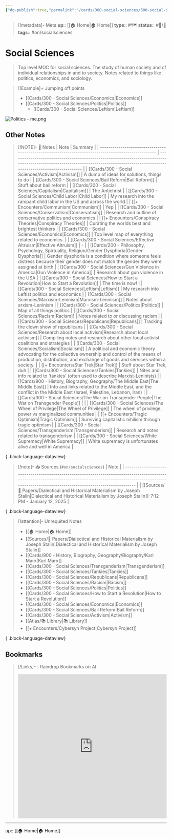 ```yaml
---
{"dg-publish":true,"permalink":"/cards/300-social-sciences/300-social-sciences/","title":"Social Sciences"}
---
```


> [!metadata]- Meta
> **up**:: [[🏠 Home\|🏠 Home]]
> **type**:: #🗺️ 
> **status**:: #📝/🌿 
> **tags**::  #on/socialsciences


# Social Sciences

> Top level MOC for social sciences. The study of human society and of individual relationships in and to society. Notes related to things like politics, economics, and sociology.

> [!Example]+ Jumping off points
> - [[Cards/300 - Social Sciences/Economics\|Economics]]
> - [[Cards/300 - Social Sciences/Politics\|Politics]]
> 	- [[Cards/300 - Social Sciences/Leftism\|Leftism]]

![Politics - me.png](/img/user/Extras/Attachments/Politics%20-%20me.png)
## Other Notes
> [!NOTE]- 📝 Notes
>  | Note                                                                                                | Summary                                                                                                                                                                            |
> | --------------------------------------------------------------------------------------------------- | ---------------------------------------------------------------------------------------------------------------------------------------------------------------------------------- |
> | [[Cards/300 - Social Sciences/Activism\|Activism]]                                               | A dump of ideas for solutions, things to do                                                                                                                                        |
> | [[Cards/300 - Social Sciences/Bail Reform\|Bail Reform]]                                         | Stuff about bail reform                                                                                                                                                            |
> | [[Cards/300 - Social Sciences/Capitalism\|Capitalism]]                                           | The Antichrist                                                                                                                                                                     |
> | [[Cards/300 - Social Sciences/Child Labor\|Child Labor]]                                         | My research into the rampant child labor in the US and across the world                                                                                                            |
> | [[+ Encounters/Communism\|Communism]]                                                            | Yep                                                                                                                                                                                |
> | [[Cards/300 - Social Sciences/Conservatism\|Conservatism]]                                       | Research and outline of conservative politics and economics                                                                                                                        |
> | [[+ Encounters/Conspiracy Theories\|Conspiracy Theories]]                                        | Curating the worlds best and brightest thinkers                                                                                                                                    |
> | [[Cards/300 - Social Sciences/Economics\|Economics]]                                             | Top level map of everything related to economics.                                                                                                                                  |
> | [[Cards/300 - Social Sciences/Effective Altruism\|Effective Altruism]]                           | \-                                                                                                                                                                                 |
> | [[Cards/200 - Philosophy, Psychology, Spirtuality, Religion/Gender Dysphoria\|Gender Dysphoria]] | Gender dysphoria is a condition where someone feels distress because their gender does not match the gender they were assigned at birth                                            |
> | [[Cards/300 - Social Sciences/Gun Violence in America\|Gun Violence in America]]                 | Research about gun violence in the USA                                                                                                                                             |
> | [[Cards/300 - Social Sciences/How to Start a Revolution\|How to Start a Revolution]]             | The time is now!                                                                                                                                                                   |
> | [[Cards/300 - Social Sciences/Leftism\|Leftism]]                                                 | My research into Leftist politics and economics                                                                                                                                    |
> | [[Cards/300 - Social Sciences/Marxism-Leninism\|Marxism-Leninism]]                               | Notes about arxism-Leninism                                                                                                                                                        |
> | [[Cards/300 - Social Sciences/Politics\|Politics]]                                               | Map of all things politics                                                                                                                                                         |
> | [[Cards/300 - Social Sciences/Racism\|Racism]]                                                   | Notes related to or discussing racism                                                                                                                                              |
> | [[Cards/300 - Social Sciences/Republicans\|Republicans]]                                         | Tracking the clown show of republicans                                                                                                                                             |
> | [[Cards/300 - Social Sciences/Research about local activism\|Research about local activism]]     | Compiling notes and research about other local activist coalitions and strategies                                                                                                  |
> | [[Cards/300 - Social Sciences/Socialism\|Socialism]]                                             | A political and economic theory advocating for the collective ownership and control of the means of production, distribution, and exchange of goods and services within a society. |
> | [[+ Encounters/Star Trek\|Star Trek]]                                                            | Stuff about Star Trek, duh                                                                                                                                                         |
> | [[Cards/300 - Social Sciences/Tankies\|Tankies]]                                                 | Nites and info related to 'tankies' (often used to describe Marxist-Leninists)                                                                                                     |
> | [[Cards/900 - History, Biography, Geography/The Middle East\|The Middle East]]                   | Info and links related to the Middle East, and the conflict in the Middle East (Israel, Palestine, Lebanon, Iran)                                                                  |
> | [[Cards/300 - Social Sciences/The War on Transgender People\|The War on Transgender People]]     |                                                                                                                                                                                    |
> | [[Cards/300 - Social Sciences/The Wheel of Privilege\|The Wheel of Privilege]]                   | The wheel of privilege, power vs marginalized communities                                                                                                                          |
> | [[+ Encounters/Tragic Optimism\|Tragic Optimism]]                                                | Surviving capitalistic nihilism through tragic optimism                                                                                                                            |
> | [[Cards/300 - Social Sciences/Transgenderism\|Transgenderism]]                                   | Research and notes related to transgenderism                                                                                                                                       |
> | [[Cards/300 - Social Sciences/White Supremacy\|White Supremacy]]                                 | White supremacy is unfortunates alive and well in America                                                                                                                          |
> 
{ .block-language-dataview}

> [!note]- 📥 Sources (`#on/socialsciences`)
>  | Note                                                                                                                                                                                                                          |
> | ----------------------------------------------------------------------------------------------------------------------------------------------------------------------------------------------------------------------------- |
> | [[Sources/📜 Papers/Dialectical and Historical Materialism by Joseph Stalin\|Dialectical and Historical Materialism by Joseph Stalin]]<span class='summary'>\-</span><span class='block'>7:12 PM - January 12, 2025</span> |
> 
{ .block-language-dataview}

> [!attention]- Unrequited Notes
>  - [[🏠 Home\|🏠 Home]]
> - [[Sources/📜 Papers/Dialectical and Historical Materialism by Joseph Stalin\|Dialectical and Historical Materialism by Joseph Stalin]]
> - [[Cards/900 - History, Biography, Geography/Biography/Karl Marx\|Karl Marx]]
> - [[Cards/300 - Social Sciences/Transgenderism\|Transgenderism]]
> - [[Cards/300 - Social Sciences/Tankies\|Tankies]]
> - [[Cards/300 - Social Sciences/Republicans\|Republicans]]
> - [[Cards/300 - Social Sciences/Racism\|Racism]]
> - [[Cards/300 - Social Sciences/Politics\|Politics]]
> - [[Cards/300 - Social Sciences/How to Start a Revolution\|How to Start a Revolution]]
> - [[Cards/300 - Social Sciences/Economics\|Economics]]
> - [[Cards/300 - Social Sciences/Bail Reform\|Bail Reform]]
> - [[Cards/300 - Social Sciences/Activism\|Activism]]
> - [[Atlas/📚 Library\|📚 Library]]
> - [[+ Encounters/Cybersyn Project\|Cybersyn Project]]
> 
{ .block-language-dataview}

## Bookmarks
> [!Links]- 💧 Raindrop Bookmarks on AI
> <iframe style="border: 0; width: 100%; height: 450px;" allowfullscreen frameborder="0" src="https://raindrop.io/tophg/social-science-34660005"></iframe>

---
up:: [[🏠 Home\|🏠 Home]]


